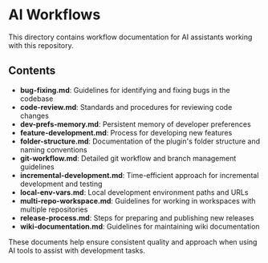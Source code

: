 # AI Workflows

This directory contains workflow documentation for AI assistants working with this repository.

## Contents

- **bug-fixing.md**: Guidelines for identifying and fixing bugs in the codebase
- **code-review.md**: Standards and procedures for reviewing code changes
- **dev-prefs-memory.md**: Persistent memory of developer preferences
- **feature-development.md**: Process for developing new features
- **folder-structure.md**: Documentation of the plugin's folder structure and naming conventions
- **git-workflow.md**: Detailed git workflow and branch management guidelines
- **incremental-development.md**: Time-efficient approach for incremental development and testing
- **local-env-vars.md**: Local development environment paths and URLs
- **multi-repo-workspace.md**: Guidelines for working in workspaces with multiple repositories
- **release-process.md**: Steps for preparing and publishing new releases
- **wiki-documentation.md**: Guidelines for maintaining wiki documentation

These documents help ensure consistent quality and approach when using AI tools to assist with development tasks.
